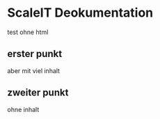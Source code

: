 # ScaleIT Deokumentation

test ohne html

## erster punkt
aber mit viel inhalt

## zweiter punkt
ohne inhalt
